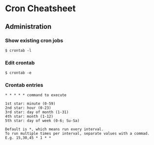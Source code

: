 
# Cron Cheatsheet

## Administration

### Show existing cron jobs

`$ crontab -l`

### Edit crontab

`$ crontab -e`

### Crontab entries

~~~
* * * * * command to execute

1st star: minute (0-59)
2nd star: hour (0-23)
3rd star: day of month (1-31)
4th star: month (1-12)
5th star: day of week (0-6; Su-Sa)

Default is *, which means run every interval.
To run multiple times per interval, separate values with a commad. E.g. 15,30,45 * 1 * *
~~~
